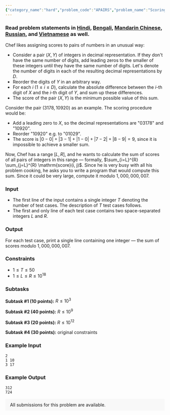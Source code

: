 ```yaml
---
{"category_name":"hard","problem_code":"APAIRS","problem_name":"Scoring Pairs","problemComponents":{"constraints":"","constraintsState":false,"subtasks":"","subtasksState":false,"inputFormat":"","inputFormatState":false,"outputFormat":"","outputFormatState":false,"sampleTestCases":{"0":{"id":1,"input":"2\r\n1 10\r\n3 17","output":"312\r\n724","explanation":"","isDeleted":false}}},"video_editorial_url":"","languages_supported":{"0":"CPP14","1":"C","2":"JAVA","3":"PYTH 3.6","4":"PYTH","5":"PYP3","6":"CS2","7":"ADA","8":"PYPY","9":"TEXT","10":"PAS fpc","11":"NODEJS","12":"RUBY","13":"PHP","14":"GO","15":"HASK","16":"TCL","17":"PERL","18":"SCALA","19":"LUA","20":"kotlin","21":"BASH","22":"JS","23":"LISP sbcl","24":"rust","25":"PAS gpc","26":"BF","27":"CLOJ","28":"R","29":"D","30":"CAML","31":"FORT","32":"ASM","33":"swift","34":"FS","35":"WSPC","36":"LISP clisp","37":"SQL","38":"SCM guile","39":"PERL6","40":"ERL","41":"CLPS","42":"ICK","43":"NICE","44":"PRLG","45":"ICON","46":"COB","47":"SCM chicken","48":"PIKE","49":"SCM qobi","50":"ST","51":"NEM"},"max_timelimit":2,"source_sizelimit":50000,"problem_author":"foyaz05","problem_tester":null,"date_added":"8-10-2019","tags":{"0":"brute","1":"dec19","2":"digit","3":"foyaz05","4":"medium","5":"melfice","6":"probability"},"problem_difficulty_level":"Medium-Hard","best_tag":"Brute Force","editorial_url":"https://discuss.codechef.com/problems/APAIRS","time":{"view_start_date":1576488720,"submit_start_date":1576488720,"visible_start_date":1576488720,"end_date":1735669800},"is_direct_submittable":false,"problemDiscussURL":"https://discuss.codechef.com/search?q=APAIRS","is_proctored":false,"visitedContests":{},"layout":"problem"}
---
```

### Read problem statements in [Hindi](https://www.codechef.com/download/translated/DEC19/hindi/APAIRS.pdf), [Bengali](https://www.codechef.com/download/translated/DEC19/bengali/APAIRS.pdf), [Mandarin Chinese](https://www.codechef.com/download/translated/DEC19/mandarin/APAIRS.pdf), [Russian](https://www.codechef.com/download/translated/DEC19/russian/APAIRS.pdf), and [Vietnamese](https://www.codechef.com/download/translated/DEC19/vietnamese/APAIRS.pdf) as well.

Chef likes assigning scores to pairs of numbers in an unusual way:
- Consider a pair $(X, Y)$ of integers in decimal representation. If they don't have the same number of digits, add leading zeros to the smaller of these integers until they have the same number of digits. Let's denote the number of digits in each of the resulting decimal representations by $D$.
- Reorder the digits of $Y$ in an arbitrary way.
- For each $i$ ($1 \le i \le D$), calculate the absolute difference between the $i$-th digit of $X$ and the $i$-th digit of $Y$, and sum up these differences.
- The score of the pair $(X, Y)$ is the minimum possible value of this sum.

Consider the pair $(3178, 10920)$ as an example. The scoring procedure would be:
- Add a leading zero to $X$, so the decimal representations are "03178" and "10920".
- Reorder "10920" e.g. to "01029".
- The score is $|0-0| + |3-1| + |1-0| + |7-2| + |8-9| = 9$, since it is impossible to achieve a smaller sum.

Now, Chef has a range $[L, R]$, and he wants to calculate the sum of scores of all pairs of integers in this range ― formally, $\sum_{i=L}^{R} \sum_{j=L}^{R} \mathrm{score}(i, j)$. Since he is very busy with all his problem cooking, he asks you to write a program that would compute this sum. Since it could be very large, compute it modulo $1,000,000,007$.

### Input
- The first line of the input contains a single integer $T$ denoting the number of test cases. The description of $T$ test cases follows.
- The first and only line of each test case contains two space-separated integers $L$ and $R$.

### Output
For each test case, print a single line containing one integer ― the sum of scores modulo $1,000,000,007$.

### Constraints
- $1 \le T \le 50$
- $1 \le L \le R \le 10^{18}$

### Subtasks
**Subtask #1 (10 points):** $R \le 10^3$

**Subtask #2 (40 points):** $R \le 10^9$

**Subtask #3 (20 points):** $R \le 10^{12}$

**Subtask #4 (30 points):** original constraints

### Example Input
```
2
1 10
3 17
```
 
### Example Output
```
312
724
```

<aside style='background: #f8f8f8;padding: 10px 15px;'><div>All submissions for this problem are available.</div></aside>